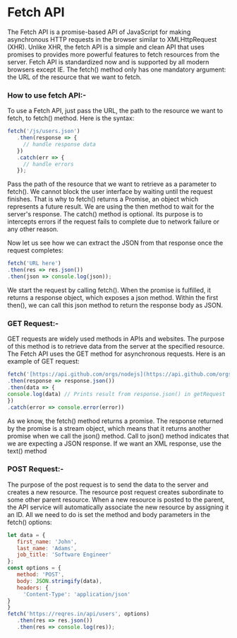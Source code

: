 # Fetch API

The Fetch API is a promise-based API of JavaScript for making asynchronous HTTP requests in the browser similar to XMLHttpRequest (XHR). Unlike XHR, the fetch API is a simple and clean API that uses promises to provides more powerful features to fetch resources from the server. Fetch API is standardized now and is supported by all modern browsers except IE. The fetch() method only has one mandatory argument: the URL of the resource that we want to fetch.

### How to use fetch API:-

To use a Fetch API, just pass the URL, the path to the resource we want to fetch, to fetch() method. Here is the syntax:

```jsx
fetch('/js/users.json')
   .then(response => {
     // handle response data
   })
   .catch(err => {
     // handle errors
   });
```

Pass the path of the resource that we want to retrieve as a parameter to fetch(). We cannot block the user interface by waiting until the request finishes. That is why to fetch() returns a Promise, an object which represents a future result. We are using the then method to wait for the server's response. The catch() method is optional. Its purpose is to intercepts errors if the request fails to complete due to network failure or any other reason.

Now let us see how we can extract the JSON from that response once the request completes:

```jsx
fetch('URL here')
.then(res => res.json())
.then(json => console.log(json));
```

We start the request by calling fetch(). When the promise is fulfilled, it returns a response object, which exposes a json method. Within the first then(), we can call this json method to return the response body as JSON.

### GET Request:-

GET requests are widely used methods in APIs and websites. The purpose of this method is to retrieve data from the server at the specified resource. The Fetch API uses the GET method for asynchronous requests. Here is an example of GET request:

```jsx
fetch('[https://api.github.com/orgs/nodejs](https://api.github.com/orgs/nodejs)')
.then(response => response.json())
.then(data => {
console.log(data) // Prints result from response.json() in getRequest
})
.catch(error => console.error(error))
```

As we know, the fetch() method returns a promise. The response returned by the promise is a stream object, which means that it returns another promise when we call the json() method. Call to json() method indicates that we are expecting a JSON response. If we want an XML response, use the text() method

### POST Request:-

The purpose of the post request is to send the data to the server and creates a new resource. The resource post request creates subordinate to some other parent resource. When a new resource is posted to the parent, the API service will automatically associate the new resource by assigning it an ID. All we need to do is set the method and body parameters in the fetch() options:

```jsx
let data = {
   first_name: 'John',
   last_name: 'Adams',
   job_title: 'Software Engineer'
};
const options = {
   method: 'POST',
   body: JSON.stringify(data),
   headers: {
     'Content-Type': 'application/json'
}
}
fetch('https://reqres.in/api/users', options)
   .then(res => res.json())
   .then(res => console.log(res));
```